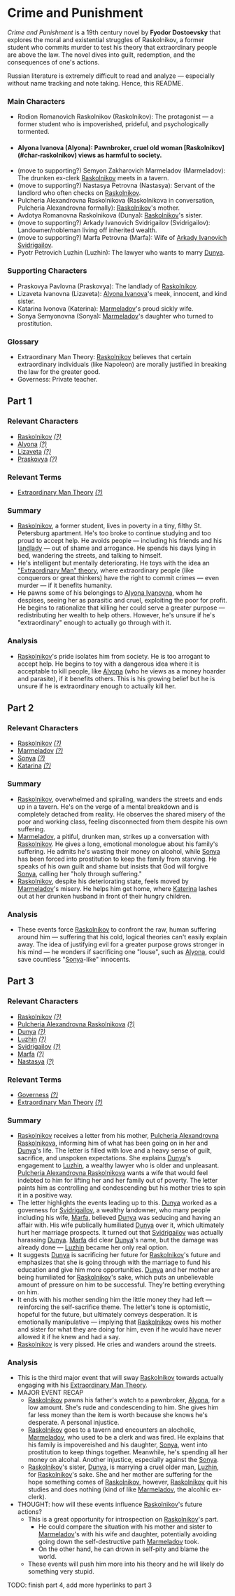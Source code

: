 # Crime and Punishment

<i>Crime and Punishment</i> is a 19th century novel by <b>Fyodor Dostoevsky</b> that explores the moral and existential struggles of Raskolnikov, a former student who commits murder to test his theory that extraordinary people are above the law. The novel dives into guilt, redemption, and the consequences of one's actions.

Russian literature is extremely difficult to read and analyze — especially without name tracking and note taking. Hence, this README.

### Main Characters
- <span id="char-raskolnikov"></span>Rodion Romanovich Raskolnikov (Raskolnikov): The protagonist — a former student who is impoverished, prideful, and psychologically tormented.
- <h4 id="char-alyona-ivanova">Alyona Ivanova (Alyona): Pawnbroker, cruel old woman [Raskolnikov](#char-raskolnikov) views as harmful to society.</h4>
- <span id="char-marmeladov"></span>(move to supporting?) Semyon Zakharovich Marmeladov (Marmeladov): The drunken ex-clerk [Raskolnikov](#char-raskolnikov) meets in a tavern.
- <span id="char-nastasya"></span>(move to supporting?) Nastasya Petrovna (Nastasya): Servant of the landlord who often checks on [Raskolnikov](#char-raskolnikov).
- <span id="char-pulcheria-alexandrovna-raskolnikova"></span>Pulcheria Alexandrovna Raskolnikova (Raskolnikova in conversation, Pulcheria Alexandrovna formally): [Raskolnikov](#char-raskolnikov)'s mother.
- <span id="char-dunya"></span>Avdotya Romanovna Raskolnikova (Dunya): [Raskolnikov](#char-raskolnikov)'s sister.
- <span id="char-arkady-ivanovich-svidrigailov"></span>(move to supporting?) Arkady Ivanovich Svidrigailov (Svidrigailov): Landowner/nobleman living off inherited wealth.
- <span id="char-marfa-petrovna"></span>(move to supporting?) Marfa Petrovna (Marfa): Wife of [Arkady Ivanovich Svidrigailov](#char-arkady-ivanovich-svidrigailov).
- <span id="char-pyotr-petrovich-luzhin"></span>Pyotr Petrovich Luzhin (Luzhin): The lawyer who wants to marry [Dunya](#char-dunya).

### Supporting Characters
- <span id="char-praskovya-pavlovna"></span>Praskovya Pavlovna (Praskovya): The landlady of [Raskolnikov](#char-raskolnikov).
- <span id="char-lizaveta-ivanovna"></span>Lizaveta Ivanovna (Lizaveta): [Alyona Ivanova](#char-alyona-ivanova)'s meek, innocent, and kind sister.
- <span id="char-katarina-ivonova"></span>Katarina Ivonova (Katerina): [Marmeladov](#char-marmeladov)'s proud sickly wife.
- <span id="char-sonya-semyonovna"></span>Sonya Semyonovna (Sonya): [Marmeladov](#char-marmeladov)'s daughter who turned to prostitution.

### Glossary
- <span id="gloss-extraordinary-man-theory"></span>Extraordinary Man Theory: [Raskolnikov](#char-raskolnikov) believes that certain extraordinary individuals (like Napoleon) are morally justified in breaking the law for the greater good.
- <span id="gloss-governess"></span>Governess: Private teacher.

## Part 1

### Relevant Characters
- [Raskolnikov](#char-raskolnikov) <u title="The protagonist — a former student who is impoverished, prideful, and psychologically tormented."><i>(?)</i></u>
- [Alyona](#char-alyona-ivanova) <u title="Pawnbroker, cruel old woman Raskolnikov views as harmful to society."><i>(?)</i></u>
- [Lizaveta](#char-lizaveta-ivanovna) <u title="Alyona's meek, innocent, and kind sister."><i>(?)</i></u>
- [Praskovya](#char-praskovya-pavlovna) <u title="The landlady of Raskolnikov."><i>(?)</i></u>

### Relevant Terms
- [Extraordinary Man Theory](#gloss-extraordinary-man-theory) <u title="Raskolnikov believes that certain extraordinary individuals (like Napoleon) are morally justified in breaking the law for the greater good."><i>(?)</i></u>

### Summary
- [Raskolnikov](#char-raskolnikov), a former student, lives in poverty in a tiny, filthy St. Petersburg apartment. He's too broke to continue studying and too proud to accept help. He avoids people — including his friends and his [landlady](#char-praskovya-pavlovna) — out of shame and arrogance. He spends his days lying in bed, wandering the streets, and talking to himself.
- He's intelligent but mentally deteriorating. He toys with the idea an ["Extraordinary Man" theory](#gloss-extraordinary-man-theory), where extraordinary people (like conquerors or great thinkers) have the right to commit crimes — even murder — if it benefits humanity.
- He pawns some of his belongings to [Alyona Ivanovna](#char-alyona-ivanova), whom he despises, seeing her as parasitic and cruel, exploiting the poor for profit. He begins to rationalize that killing her could serve a greater purpose — redistributing her wealth to help others. However, he's unsure if he's "extraordinary" enough to actually go through with it.

### Analysis
- [Raskolnikov](#char-raskolnikov)'s pride isolates him from society. He is too arrogant to accept help. He begins to toy with a dangerous idea where it is acceptable to kill people, like [Alyona](#char-alyona-ivanova) (who he views as a money hoarder and parasite), if it benefits others. This is his growing belief but he is unsure if he is extraordinary enough to actually kill her.


## Part 2
  
### Relevant Characters
- [Raskolnikov](#char-raskolnikov) <u title="The protagonist — a former student who is impoverished, prideful, and psychologically tormented."><i>(?)</i></u>
- [Marmeladov](#char-marmeladov) <u title="The drunken ex-clerk Raskolnikov meets in a tavern."><i>(?)</i></u>
- [Sonya](#char-sonya-semyonovna) <u title="Marmeladov's daughter who turned to prostitution."><i>(?)</i></u>
- [Katarina](#char-katarina-ivonova) <u title="Marmeladov's proud sickly wife."><i>(?)</i></u>

### Summary
- [Raskolnikov](#char-raskolnikov), overwhelmed and spiraling, wanders the streets and ends up in a tavern. He's on the verge of a mental breakdown and is completely detached from reality. He observes the shared misery of the poor and working class, feeling disconnected from them despite his own suffering.
- [Marmeladov](#char-marmeladov), a pitiful, drunken man, strikes up a conversation with [Raskolnikov](#char-raskolnikov). He gives a long, emotional monologue about his family's suffering. He admits he's wasting their money on alcohol, while [Sonya](#char-sonya-semyonovna) has been forced into prostitution to keep the family from starving. He speaks of his own guilt and shame but insists that God will forgive [Sonya](#char-sonya-semyonovna), calling her "holy through suffering."
- [Raskolnikov](#char-raskolnikov), despite his deteriorating state, feels moved by [Marmeladov](#char-marmeladov)'s misery. He helps him get home, where [Katerina](#char-katarina-ivonova) lashes out at her drunken husband in front of their hungry children.

### Analysis
- These events force [Raskolnikov](#char-raskolnikov) to confront the raw, human suffering around him — suffering that his cold, logical theories can't easily explain away. The idea of justifying evil for a greater purpose grows stronger in his mind — he wonders if sacrificing one "louse", such as [Alyona](#char-alyona-ivanova), could save countless "[Sonya](#char-sonya-semyonovna)-like" innocents.


## Part 3

### Relevant Characters
- [Raskolnikov](#char-raskolnikov) <u title="The protagonist — a former student who is impoverished, prideful, and psychologically tormented."><i>(?)</i></u>
- [Pulcheria Alexandrovna Raskolnikova](#char-pulcheria-alexandrovna-raskolnikova) <u title="Raskolnikov's mother."><i>(?)</i></u>
- [Dunya](#char-dunya) <u title="Raskolnikov's sister."><i>(?)</i></u>
- [Luzhin](#char-pyotr-petrovich-luzhin) <u title="The lawyer who wants to marry Dunya"><i>(?)</i></u>
- [Svidrigailov](#char-arkady-ivanovich-svidrigailov) <u title="Landowner/nobleman living off inherited wealth."><i>(?)</i></u>
- [Marfa](#char-marfa-petrovna) <u title="Wife of Svidrigailov."><i>(?)</i></u>
- [Nastasya](#char-nastasya) <u title="Servant of the landlord who often checks on Raskolnikov."><i>(?)</i></u>

### Relevant Terms
- [Governess](#gloss-governess) <u title="Private teacher."><i>(?)</i></u>
- [Extraordinary Man Theory](#gloss-extraordinary-man-theory) <u title="Raskolnikov believes that certain extraordinary individuals (like Napoleon) are morally justified in breaking the law for the greater good."><i>(?)</i></u>

### Summary
- [Raskolnikov](#char-raskolnikov) receives a letter from his mother, [Pulcheria Alexandrovna Raskolnikova](#char-pulcheria-alexandrovna-raskolnikova), informing him of what has been going on in her and [Dunya](#char-dunya)'s life. The letter is filled with love and a heavy sense of guilt, sacrifice, and unspoken expectations. She explains [Dunya](#char-dunya)'s engagement to [Luzhin](#char-pyotr-petrovich-luzhin), a wealthy lawyer who is older and unpleasant. [Pulcheria Alexandrovna Raskolnikova](#char-pulcheria-alexandrovna-raskolnikova) wants a wife that would feel indebted to him for lifting her and her family out of poverty. The letter paints him as controlling and condescending but his mother tries to spin it in a positive way.
- The letter highlights the events leading up to this. [Dunya](#char-dunya) worked as a governess for [Svidrigailov](#char-arkady-ivanovich-svidrigailov), a wealthy landowner, who many people including his wife, [Marfa](#char-marfa-petrovna), believed [Dunya](#char-dunya) was seducing and having an affair with. His wife publically humiliated [Dunya](#char-dunya) over it, which ultimately hurt her marriage prospects. It turned out that [Svidrigailov](#char-arkady-ivanovich-svidrigailov) was actually harassing [Dunya](#char-dunya). [Marfa](#char-marfa-petrovna) did clear [Dunya](#char-dunya)'s name, but the damage was already done — [Luzhin](#char-pyotr-petrovich-luzhin) became her only real option.
- It suggests [Dunya](#char-dunya) is sacrificing her future for [Raskolnikov](#char-raskolnikov)'s future and emphasizes that she is going through with the marriage to fund his education and give him more opportunities. [Dunya](#char-dunya) and her mother are being humiliated for [Raskolnikov](#char-raskolnikov)'s sake, which puts an unbelievable amount of pressure on him to be successful. They're betting everything on him.
- It ends with his mother sending him the little money they had left — reinforcing the self-sacrifice theme. The letter's tone is optomistic, hopeful for the future, but ultimately conveys desperation. It is emotionally manipulative — implying that [Raskolnikov](#char-raskolnikov) owes his mother and sister for what they are doing for him, even if he would have never allowed it if he knew and had a say.
- [Raskolnikov](#char-raskolnikov) is very pissed. He cries and wanders around the streets.

### Analysis
- This is the third major event that will sway [Raskolnikov](#char-raskolnikov) towards actually engaging with his [Extraordinary Man Theory](#gloss-extraordinary-man-theory).
- MAJOR EVENT RECAP
  - [Raskolnikov](#char-raskolnikov) pawns his father's watch to a pawnbroker, [Alyona](#char-alyona-ivanova), for a low amount. She's rude and condescending to him. She gives him far less money than the item is worth because she knows he's desperate. A personal injustice.
  - [Raskolnikov](#char-raskolnikov) goes to a tavern and encounters an alocholic, [Marmeladov](#char-marmeladov), who used to be a clerk and was fired. He explains that his family is impovereished and his daughter, [Sonya](#char-sonya-semyonovna), went into prostitution to keep things together. Meanwhile, he's spending all her money on alcohal. Another injustice, especially against the [Sonya](#char-sonya-semyonovna).
  - [Raskolnikov](#char-raskolnikov)'s sister, [Dunya](#char-dunya), is marrying a cruel older man, [Luzhin](#char-pyotr-petrovich-luzhin), for [Raskolnikov](#char-raskolnikov)'s sake. She and her mother are suffering for the hope something comes of [Raskolnikov](#char-raskolnikov), however, [Raskolnikov](#char-raskolnikov) quit his studies and does nothing (kind of like [Marmeladov](#char-marmeladov), the alcohlic ex-clerk).
- THOUGHT: how will these events influence [Raskolnikov](#char-raskolnikov)'s future actions?
  - This is a great opportunity for introspection on [Raskolnikov](#char-raskolnikov)'s part.
    - He could compare the situation with his mother and sister to [Marmeladov](#char-marmeladov)'s with his wife and daughter, potentially avoiding going down the self-destructive path [Marmeladov](#char-marmeladov) took.
    - On the other hand, he can drown in self-pity and blame the world.
  - These events will push him more into his theory and he will likely do something very stupid.

TODO: finish part 4, add more hyperlinks to part 3
